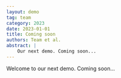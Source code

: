 ```yaml
---
layout: demo
tag: team
category: 2023
date: 2023-01-01
title: Coming soon
authors: Team et al.
abstract: |
    Our next demo. Coming soon...
---
```



Welcome to our next demo. Coming soon...

